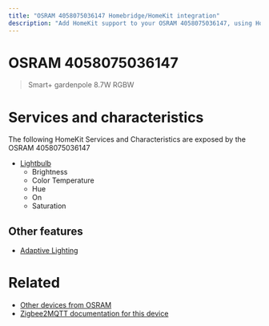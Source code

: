 ```yaml
---
title: "OSRAM 4058075036147 Homebridge/HomeKit integration"
description: "Add HomeKit support to your OSRAM 4058075036147, using Homebridge, Zigbee2MQTT and homebridge-z2m."
---
```

<!---
This file has been GENERATED using src/docgen/docgen.ts
DO NOT EDIT THIS FILE MANUALLY!
-->
# OSRAM 4058075036147
> Smart+ gardenpole 8.7W RGBW


# Services and characteristics
The following HomeKit Services and Characteristics are exposed by
the OSRAM 4058075036147

* [Lightbulb](../../light.md)
  * Brightness
  * Color Temperature
  * Hue
  * On
  * Saturation

## Other features
* [Adaptive Lighting](../../light.md)

# Related
* [Other devices from OSRAM](../index.md#osram)
* [Zigbee2MQTT documentation for this device](https://www.zigbee2mqtt.io/devices/4058075036147.html)